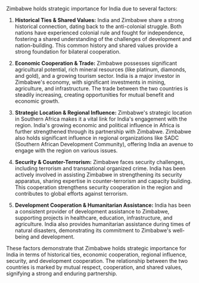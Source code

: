 Zimbabwe holds strategic importance for India due to several factors:

1. **Historical Ties & Shared Values:** India and Zimbabwe share a strong historical connection, dating back to the anti-colonial struggle. Both nations have experienced colonial rule and fought for independence, fostering a shared understanding of the challenges of development and nation-building. This common history and shared values provide a strong foundation for bilateral cooperation.

2. **Economic Cooperation & Trade:** Zimbabwe possesses significant agricultural potential, rich mineral resources (like platinum, diamonds, and gold), and a growing tourism sector. India is a major investor in Zimbabwe's economy, with significant investments in mining, agriculture, and infrastructure. The trade between the two countries is steadily increasing, creating opportunities for mutual benefit and economic growth.

3. **Strategic Location & Regional Influence:** Zimbabwe's strategic location in Southern Africa makes it a vital link for India's engagement with the region. India's growing economic and political influence in Africa is further strengthened through its partnership with Zimbabwe. Zimbabwe also holds significant influence in regional organizations like SADC (Southern African Development Community), offering India an avenue to engage with the region on various issues.

4. **Security & Counter-Terrorism:** Zimbabwe faces security challenges, including terrorism and transnational organized crime. India has been actively involved in assisting Zimbabwe in strengthening its security apparatus, sharing expertise in counter-terrorism and capacity building. This cooperation strengthens security cooperation in the region and contributes to global efforts against terrorism.

5. **Development Cooperation & Humanitarian Assistance:** India has been a consistent provider of development assistance to Zimbabwe, supporting projects in healthcare, education, infrastructure, and agriculture. India also provides humanitarian assistance during times of natural disasters, demonstrating its commitment to Zimbabwe's well-being and development.

These factors demonstrate that Zimbabwe holds strategic importance for India in terms of historical ties, economic cooperation, regional influence, security, and development cooperation. The relationship between the two countries is marked by mutual respect, cooperation, and shared values, signifying a strong and enduring partnership.
